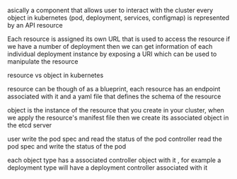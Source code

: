 asically a component that allows user to interact with the cluster
every object in kubernetes (pod, deployment, services, configmap) is represented by an API resource 

Each resource is assigned its own URL that is used to access the resource
if we have a number of deployment then we can get information of each individual deployment instance by exposing a URI which can be used to manipulate the resource 

resource vs object in kubernetes

resource can be though of as a blueprint, each resource has an endpoint associated with it and a yaml file that defines the schema of the resource

object is the instance of the resource that you create in your cluster, when we apply the resource's manifest file then we create its associated object in the etcd server

user write the pod spec and read the status of the pod
controller read the pod spec and write the status of the pod 

each object type has a associated controller object with it , for example a deployment type will have a deployment controller associated with it 